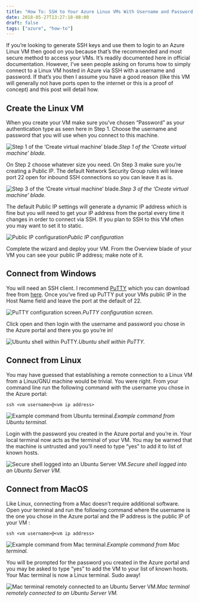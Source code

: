 ```yaml
---
title: "How To: SSH to Your Azure Linux VMs With Username and Password From Windows, Linux or Mac"
date: 2018-05-27T13:27:18-08:00
draft: false
tags: ["azure", "how-to"]
---
```


If you’re looking to generate SSH keys and use them to login to an Azure Linux VM then good on you because that’s the recommended and most secure method to access your VMs. It’s readily documented here in official documentation. However, I’ve seen people asking on forums how to simply connect to a Linux VM hosted in Azure via SSH with a username and password. If that’s you then I assume you have a good reason (like this VM will generally not have ports open to the internet or this is a proof of concept) and this post will detail how.

## Create the Linux VM

When you create your VM make sure you’ve chosen “Password” as your authentication type as seen here in Step 1. Choose the username and password that you will use when you connect to this machine.

![Step 1 of the ‘Create virtual machine’ blade.](https://cdn-images-1.medium.com/max/2000/1*aBKDkvZg20O8sY9J9lwK4w.png)*Step 1 of the ‘Create virtual machine’ blade.*

On Step 2 choose whatever size you need. On Step 3 make sure you’re creating a Public IP. The default Network Security Group rules will leave port 22 open for inbound SSH connections so you can leave it as is.

![Step 3 of the ‘Create virtual machine’ blade.](https://cdn-images-1.medium.com/max/2000/1*xyh8O5f68kO5Vg6FgkdCag.png)*Step 3 of the ‘Create virtual machine’ blade.*

The default Public IP settings will generate a dynamic IP address which is fine but you will need to get your IP address from the portal every time it changes in order to connect via SSH. If you plan to SSH to this VM often you may want to set it to static.

![Public IP configuration](https://cdn-images-1.medium.com/max/2192/1*5pGboizGnohsrZxluYNrZw.png)*Public IP configuration*

Complete the wizard and deploy your VM. From the Overview blade of your VM you can see your public IP address; make note of it.

## Connect from Windows

You will need an SSH client. I recommend [PuTTY](https://www.putty.org/) which you can download free from [here](https://www.chiark.greenend.org.uk/~sgtatham/putty/latest.html). Once you’ve fired up PuTTY put your VMs public IP in the Host Name field and leave the port at the default of 22.

![PuTTY configuration screen.](https://cdn-images-1.medium.com/max/2000/1*WzibaeABg6QgMaINvz75oQ.png)*PuTTY configuration screen.*

Click open and then login with the username and password you chose in the Azure portal and there you go you’re in!

![Ubuntu shell within PuTTY.](https://cdn-images-1.medium.com/max/2000/1*0l2LBbqBiB3u2QPJhB7JIA.png)*Ubuntu shell within PuTTY.*

## Connect from Linux

You may have guessed that establishing a remote connection to a Linux VM from a Linux/GNU machine would be trivial. You were right. From your command line run the following command with the username you chose in the Azure portal:

    ssh <vm username>@<vm ip address>

![Example command from Ubuntu terminal.](https://cdn-images-1.medium.com/max/2568/1*uj6vA1UsknzVZKsrtwhg5w.png)*Example command from Ubuntu terminal.*

Login with the password you created in the Azure portal and you’re in. Your local terminal now acts as the terminal of your VM. You may be warned that the machine is untrusted and you’ll need to type “yes” to add it to list of known hosts.

![Secure shell logged into an Ubuntu Server VM.](https://cdn-images-1.medium.com/max/2568/1*PJ2BTjHDYSZ9uxKBX5gXbA.png)*Secure shell logged into an Ubuntu Server VM.*

## Connect from MacOS

Like Linux, connecting from a Mac doesn’t require additional software. Open your terminal and run the following command where the username is the one you chose in the Azure portal and the IP address is the public IP of your VM :

    ssh <vm username>@<vm ip address>

![Example command from Mac terminal.](https://cdn-images-1.medium.com/max/2280/1*gFqb7g1KSrFmn9r-0Cq8aQ.png)*Example command from Mac terminal.*

You will be prompted for the password you created in the Azure portal and you may be asked to type “yes” to add the VM to your list of known hosts. Your Mac terminal is now a Linux terminal. Sudo away!

![Mac terminal remotely connected to an Ubuntu Server VM.](https://cdn-images-1.medium.com/max/2280/1*mIFDTvxFznTq4BG6OioaFA.png)*Mac terminal remotely connected to an Ubuntu Server VM.*
